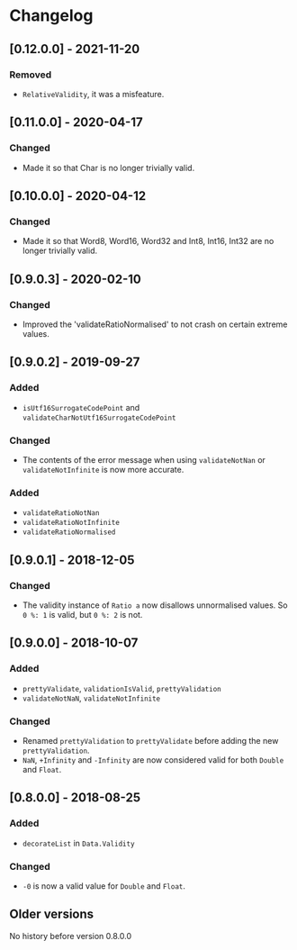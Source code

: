 # Changelog

## [0.12.0.0] - 2021-11-20

### Removed

* `RelativeValidity`, it was a misfeature.

## [0.11.0.0] - 2020-04-17

### Changed

* Made it so that Char is no longer trivially valid.

## [0.10.0.0] - 2020-04-12

### Changed

* Made it so that Word8, Word16, Word32 and Int8, Int16, Int32 are no longer trivially valid.

## [0.9.0.3] - 2020-02-10

### Changed

* Improved the 'validateRatioNormalised' to not crash on certain extreme values.

## [0.9.0.2] - 2019-09-27

### Added

* `isUtf16SurrogateCodePoint` and `validateCharNotUtf16SurrogateCodePoint`

### Changed

* The contents of the error message when using `validateNotNan` or `validateNotInfinite` is now more accurate.

### Added

* `validateRatioNotNan`
* `validateRatioNotInfinite`
* `validateRatioNormalised`

## [0.9.0.1] - 2018-12-05

### Changed

* The validity instance of `Ratio a` now disallows unnormalised values.
  So `0 %: 1` is valid, but `0 %: 2` is not.

## [0.9.0.0] - 2018-10-07

### Added

* `prettyValidate`, `validationIsValid`, `prettyValidation`
* `validateNotNaN`, `validateNotInfinite`

### Changed

* Renamed `prettyValidation` to `prettyValidate` before adding the new `prettyValidation`.
* `NaN`, `+Infinity` and `-Infinity` are now considered valid for both `Double` and `Float`.

## [0.8.0.0] - 2018-08-25

### Added
* `decorateList` in `Data.Validity`

### Changed
* `-0` is now a valid value for `Double` and `Float`.

## Older versions

No history before version 0.8.0.0
